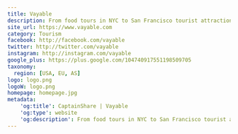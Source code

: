 ```yaml
---
title: Vayable
description: From food tours in NYC to San Francisco tourist attractions - find things to do anywhere you want! Vayable makes it all possible as your personal tour guide.
site_url: https://www.vayable.com
category: Tourism
facebook: http://facebook.com/vayable
twitter: http://twitter.com/vayable
instagram: http://instagram.com/vayable
google_plus: https://plus.google.com/104740917551198509705
taxonomy:
  region: [USA, EU, AS]
logo: logo.png
logoW: logo.png
homepage: homepage.jpg
metadata:
    'og:title': CaptainShare | Vayable
    'og:type': website
    'og:description': From food tours in NYC to San Francisco tourist attractions - find things to do anywhere you want! Vayable makes it all possible as your personal tour guide.
---
```

